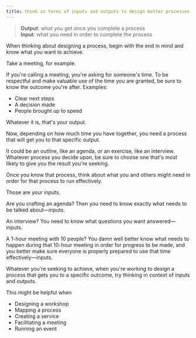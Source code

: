 ```yaml
---
title: think in terms of inputs and outputs to design better processes
---
```


> **Output**: what you get once you complete a process<br>**Input**: what you need in order to complete the process

When thinking about designing a process, begin with the end in mind and know what you want to achieve.

Take a meeting, for example.

If you're calling a meeting, you're asking for someone's time. To be respectful and make valuable use of the time you are granted, be sure to know the outcome you're after. Examples:

- Clear next steps
- A decision made
- People brought up to speed

Whatever it is, that's your output.

Now, depending on how much time you have together, you need a process that will get you to that specific output.

It could be an outline, like an agenda, or an exercise, like an interview. Whatever process you decide upon, be sure to choose one that's most likely to give you the result you're seeking.

Once you know that process, think about what you and others might need in order for that process to run effectively.

Those are your inputs.

Are you crafting an agenda? Then you need to know exactly what needs to be talked about—inputs.

An interview? You need to know what questions you want answered—inputs.

A 1-hour meeting with 10 people? You damn well better know what needs to happen during that 10-hour meeting in order for progress to be made, and you better make sure everyone is properly prepared to use that time effectively—inputs.

Whatever you're seeking to achieve, when you're working to design a process that gets you to a specific outcome, try thinking in context of inputs and outputs.

This might be helpful when
- Designing a workshop
- Mapping a process
- Creating a service
- Facilitating a meeting
- Running an event